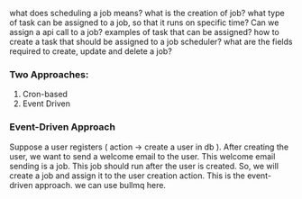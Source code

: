 what does scheduling a job means?
what is the creation of job?
what type of task can be assigned to a job, so that it runs on specific time? 
Can we assign a api call to a job?
examples of task that can be assigned?
how to create a task that should be assigned to a job scheduler?
what are the fields required to create, update and delete a job?


### Two Approaches:
1. Cron-based
2. Event Driven


### Event-Driven Approach
Suppose a user registers ( action -> create a user in db ). 
After creating the user, we want to send a welcome email to the user.
This welcome email sending is a job.
This job should run after the user is created.
So, we will create a job and assign it to the user creation action.
This is the event-driven approach.
we can use bullmq here.
